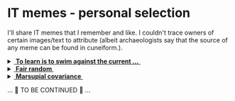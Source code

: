 # IT memes - personal selection

I'll share IT memes that I remember and like. I couldn't trace owners of certain images/text to attribute (albeit archaeologists say that the source of any meme can be found in cuneiform.).

<details>
<summary><ins>&nbsp;<b>To learn is to swim against the current ...</b>&nbsp;</ins></summary>
&nbsp;
  
![West meets East](https://img.shields.io/badge/West_meets-East-yellow)

![... then IT must be a waterfall.](../_rsc/_img/ITLearnWaterfall_horiz.png)

The grains of truth in this wisdom:

* No other knowledge erodes so quickly as the IT tech stack - languages/scripts, markup, frameworks, and their IDEs, UX styles (sub)emerge, and mutate annually.<sup>:violin:</sup>
* In the horizontal dimension a developer can't stick to a favorite language and must be competent in a wide techno spectrum.

_Mobilis in Mobili_

&nbsp;&nbsp;&nbsp;&nbsp;&nbsp;&nbsp;<sup>:violin:</sup> <sub>Javascript/HTML, which one learned in 2000, remains only as basic syntax. It went through numerous libs, polyfills, jQuery, and other cool tools and at the moment transformed into single-page frameworks, which rule web dev.</sub>

**Solution?**

> Don't swim against the current. Stay in the river, become the river; and the river is already going to the sea. This is the great teaching.\
— Rajneesh, aka Osho (1931-1990

Translated east-to-west this means: find a sinecure in a big corporation.

---------
</details>

<details>
<summary><ins>&nbsp;<b>Fair random</b>&nbsp;</ins></summary>
&nbsp;

![pseudo random](https://img.shields.io/badge/pseudo-random-yellow) ![new GUID](https://img.shields.io/badge/new-GUID-blue) 

![Guaranted random by fair dice roll](../_rsc/_img/IT-meme.random-number.png)

---------
</details>

<details>
<summary><ins>&nbsp;<b>Marsupial covariance</b>&nbsp;</ins></summary>
&nbsp;

![new GUID](https://img.shields.io/badge/clean_code-OOD-blue) 

https://www.snopes.com/fact-check/shoot-me-kangaroo-down-sport/

---------
</details>

... 📝 TO BE CONTINUED 📝 ...
